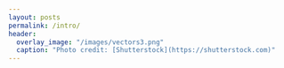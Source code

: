 ```yaml
---
layout: posts
permalink: /intro/
header:
  overlay_image: "/images/vectors3.png"
  caption: "Photo credit: [Shutterstock](https://shutterstock.com)"  
---
```

